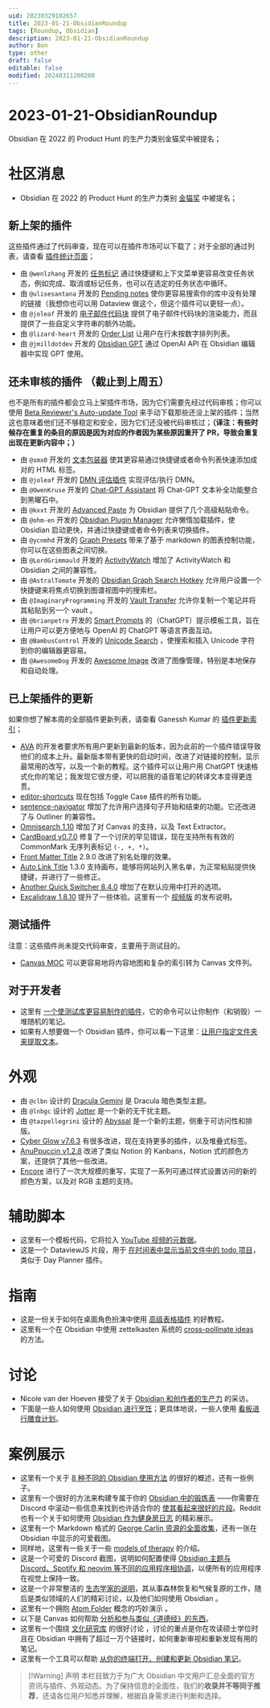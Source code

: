 ```yaml
---
uid: 20230329102657
title: 2023-01-21-ObsidianRoundup
tags: [Roundup, Obsidian]
description: 2023-01-21-ObsidianRoundup
author: Bon
type: other
draft: false
editable: false
modified: 20240311200208
---
```


# 2023-01-21-ObsidianRoundup

Obsidian 在 2022 的 Product Hunt 的生产力类别金猫奖中被提名；

# 社区消息

- Obsidian 在 2022 的 Product Hunt 的生产力类别 [金猫奖](https://www.producthunt.com/golden-kitty-awards/productivity) 中被提名；

## 新上架的插件

这些插件通过了代码审查，现在可以在插件市场可以下载了；对于全部的通过列表，请查看 [插件统计页面](https://obsidian-plugin-stats.vercel.app/new)；

- 由 `@wenlzhang` 开发的 [任务标记](https://github.com/wenlzhang/obsidian-task-marker) 通过快捷键和上下文菜单更容易改变任务状态，例如完成、取消或标记任务，也可以在选定的任务状态中循环。
- 由 `@ulisesantana` 开发的 [Pending notes](https://github.com/ulisesantana/obsidian-pending-notes) 使你更容易搜索你的库中没有处理的链接（我想你也可以用 Dataview 做这个，但这个插件可以更轻一点）。
- 由 `@joleaf` 开发的 [电子邮件代码块](https://github.com/joleaf/obsidian-email-block-plugin) 提供了电子邮件代码块的渲染能力，而且提供了一些自定义字符串的额外功能。
- 由 `@lizard-heart` 开发的 [Order List](https://github.com/lizard-heart/obsidian-order-list-plugin) 让用户在行末按数字排列列表。
- 由 `@jmilldotdev` 开发的 [Obsidian GPT](https://github.com/jmilldotdev/obsidian-gpt) 通过 OpenAI API 在 Obsidian 编辑器中实现 GPT 使用。

## 还未审核的插件 （截止到上周五）

也不是所有的插件都会立马上架插件市场，因为它们需要先经过代码审核；你可以使用 [Beta Reviewer's Auto-update Tool](https://github.com/TfTHacker/obsidian42-brat) 来手动下载那些还没上架的插件；当然这也意味着他们还不够稳定和安全，因为它们还没被代码审核过；**（译注：有些时候存在重复的条目的原因是因为对应的作者因为某些原因重开了 PR，导致会重复出现在更新内容中；）**

- 由 `@smx0` 开发的 [文本包装器](https://github.com/smx0/obs-text-wrapper) 使其更容易通过快捷键或者命令列表快速添加成对的 HTML 标签。
- 由 `@joleaf` 开发的 [DMN 评估插件](https://github.com/joleaf/obsidian-dmn-eval-plugin) 实现评估/执行 DMN。
- 由 `@OwenKruse` 开发的 [Chat-GPT Assistant](https://github.com/owenkruse/gpt-helper) 将 Chat-GPT 文本补全功能整合到黑曜石中。
- 由 `@kxxt` 开发的 [Advanced Paste](https://github.com/kxxt/obsidian-advanced-paste) 为 Obsidian 提供了几个高级粘贴命令。
- 由 `@ohm-en` 开发的 [Obsidian Plugin Manager](https://github.com/ohm-en/obsidian-plugin-manager) 允许懒惰加载插件，使 Obsidian 启动更快，并通过快捷键或者命令列表来切换插件。
- 由 `@ycnmhd` 开发的 [Graph Presets](https://github.com/ycnmhd/obsidian-graph-presets) 带来了基于 markdown 的图表控制功能，你可以在这些图表之间切换。
- 由 `@LordGrimmauld` 开发的 [ActivityWatch](https://github.com/LordGrimmauld/aw-watcher-obsidian) 增加了 ActivityWatch 和 Obsidian 之间的兼容性。
- 由 `@AstralTomate` 开发的 [Obsidian Graph Search Hotkey](https://github.com/AstralTomate/obsidian-graph-search-hotkey) 允许用户设置一个快捷键来将焦点切换到图谱视图中的搜索栏。
- 由 `@ImaginaryProgramming` 开发的 [Vault Transfer](https://github.com/ImaginaryProgramming/obsidian-vault-transfer) 允许你复制一个笔记并将其粘贴到另一个 vault 。
- 由 `@brianpetro` 开发的 [Smart Prompts](https://github.com/brianpetro/obsidian-smart-prompts) 的（ChatGPT）提示模板工具，旨在让用户可以更方便地与 OpenAI 的 ChatGPT 等语言界面互动。
- 由 `@BambusControl` 开发的 [Unicode Search](https://github.com/BambusControl/obsidian-unicode-search) ，使搜索和插入 Unicode 字符到你的编辑器更容易。
- 由 `@AwesomeDog` 开发的 [Awesome Image](https://github.com/AwesomeDog/obsidian-awesome-image) 改进了图像管理，特别是本地保存和自动处理。

## 已上架插件的更新

如果你想了解本周的全部插件更新列表，请查看 Ganessh Kumar 的 [插件更新索引](https://obsidian-plugin-stats.vercel.app/updates)；

- [AVA](https://github.com/louis030195/obsidian-ava) 的开发者要求所有用户更新到最新的版本，因为此前的一个插件错误导致他们的成本上升。最新版本带有更快的启动时间，改进了对链接的控制，显示最常用的改写，以及一个新的教程。这个插件可以让用户用 ChatGPT 快速格式化你的笔记；我发现它很方便，可以把我的语音笔记的转译文本变得更连贯。
- [editor-shortcuts](https://github.com/timhor/obsidian-editor-shortcuts/releases) 现在包括 Toggle Case 插件的所有功能。
- [sentence-navigator](https://github.com/timhor/obsidian-sentence-navigator/releases) 增加了允许用户选择句子开始和结束的功能。它还改进了与 Outliner 的兼容性。
- [Omnisearch 1.10](https://github.com/scambier/obsidian-omnisearch/releases/tag/1.10.0) 增加了对 Canvas 的支持，以及 Text Extractor。
- [CardBoard v0.7.0](https://github.com/roovo/obsidian-card-board/releases/tag/0.7.0) 修复了一个讨厌的罕见错误，现在支持所有有效的 CommonMark 无序列表标记 `(-, +, *)`。
- [Front Matter Title](https://github.com/Snezhig/obsidian-front-matter-title/tree/2.9.0) 2.9.0 改进了别名处理的效果。
- [Auto Link Title](https://github.com/zolrath/obsidian-auto-link-title/releases/tag/1.3.0) 1.3.0 支持画布，能够将网站列入黑名单，为正常粘贴提供快捷键，并进行了一些修正。
- [Another Quick Switcher 8.4.0](https://github.com/tadashi-aikawa/obsidian-another-quick-switcher/releases/tag/8.4.0) 增加了在默认应用中打开的选项。
- [Excalidraw 1.8.10](https://github.com/zsviczian/obsidian-excalidraw-plugin/releases/tag/1.8.10) 提升了一些体验。这里有一个 [视频版](https://www.youtube.com/watch?v=wTtaXmRJ7wg) 的发布说明。

## 测试插件

注意：这些插件尚未提交代码审查，主要用于测试目的。

- [Canvas MOC](https://github.com/Feel-ix-343/obsidian-canvas-moc) 可以更容易地将内容地图和复杂的索引转为 Canvas 文件列。

## 对于开发者

- 这里有 [一个使测试库更容易制作的插件](https://github.com/pedersen/obsidian-testing-vault)，它的命令可以让你制作（和销毁）一堆随机的笔记。
- 如果有人想要做一个 Obsidian 插件，你可以看一下这里：[让用户指定文件夹来提取文本](https://github.com/scambier/obsidian-text-extractor/issues/3)。

# 外观

- 由 `@clbn` 设计的 [Dracula Gemini](https://github.com/clbn/dracula-gemini) 是 Dracula 暗色类型主题。
- 由 `@lnbgc` 设计的 [Jotter](https://github.com/lnbgc/obsidian-jotter) 是一个新的无干扰主题。
- 由 `@tazpellegrini` 设计的 [Abyssal](https://github.com/tazpellegrini/abyssalobsidian) 是一个新的主题，侧重于可访问性和排版。
- [Cyber Glow v7.6.3](https://github.com/ArtexJay/Obsidian-CyberGlow) 有很多改进，现在支持更多的插件，以及堆叠式标签。
- [AnuPpuccin v1.2.8](https://github.com/AnubisNekhet/AnuPpuccin/releases/tag/v1.2.8) 改进了类似 Notion 的 Kanbans，Notion 式的颜色方案，还提供了其他一些改进。
- [Encore](https://github.com/Maldonacho/obsidian-encore-theme) 进行了一次大规模的重写，实现了一系列可通过样式设置访问的新的颜色方案，以及对 RGB 主题的支持。

# 辅助脚本

- 这里有一个模板代码，它将拉入 [YouTube 视频的元数据](https://discord.com/channels/686053708261228577/875720842443649045/1063963964700102696)。
- 这是一个 DataviewJS 片段，用于 [在时间表中显示当前文件中的 todo 项目](https://www.reddit.com/r/ObsidianMD/comments/10ded5s/ive_made_a_quick_snippet_in_dataviewjs_to_show/)，类似于 Day Planner 插件。

# 指南

- 这是一份关于如何在桌面角色扮演中使用 [高级表格插件](https://www.patreon.com/posts/obsidian-working-77265860?utm_content=join_link) 的好教程。
- 这里有一个在 Obsidian 中使用 zettelkasten 系统的 [cross-pollinate ideas](https://twitter.com/kinginmotion/status/1614971744334258179) 的方法。

# 讨论

- Nicole van der Hoeven 接受了关于 [ Obsidian 和创作者的生产力](https://www.youtube.com/watch?v=K7cbhuJ3Beo) 的采访。
- 下面是一些人如何使用 [Obsidian 进行烹饪](https://www.reddit.com/r/ObsidianMD/comments/10befcz/anyone_ever_use_obsidian_for_cooking/)；更具体地说，一些人使用 [看板进行膳食计划](https://twitter.com/MartineGuernsey/status/1616479269453979648)。

# 案例展示

- 这里有一个关于 [8 种不同的 Obsidian 使用方法](https://twitter.com/Siv_uk/status/1615998071560704003) 的很好的概述，还有一些例子。
- 这里有一个很好的方法来构建专属于你的 [ Obsidian 中的锻炼表](https://discord.com/channels/686053708261228577/744933215063638183/1062474328131764315) ——你需要在 Discord 中滚动一些信息来找到也许适合你的 [使其看起来很好的片段](https://discord.com/channels/686053708261228577/744933215063638183/1062464434280341616)。Reddit 也有一个关于如何使用 [Obsidian 作为健身房日志](https://www.reddit.com/r/ObsidianMD/comments/10fk6dp/obsidian_as_a_gym_log/) 的精彩展示。
- 这里有一个 Markdown 格式的 [George Carlin 资源的全面收集](https://discord.com/channels/686053708261228577/744933215063638183/1062006070781952070)，还有一张在 Obsidian 中显示的可爱截图。
- 同样地，这里有一些关于一些 [models of therapy](https://discord.com/channels/686053708261228577/744933215063638183/1062261596681932910) 的介绍。
- 这是一个可爱的 Discord 截图，说明如何配置使得 [ Obsidian 主题与 Discord、Spotify 和 neovim 等不同的应用程序相协调](https://discord.com/channels/686053708261228577/744933215063638183/1062480922932428890)，以便所有的应用程序在视觉上保持一致。
- 这是一个非常整洁的 [生态学家的说明](https://discord.com/channels/686053708261228577/744933215063638183/1062909677710618734)，其从事森林恢复和气候复原的工作，随后是类似领域的人们的精彩讨论，以及他们如何使用 Obsidian 。
- 这里有一个拥抱 [Atom Folder](https://discord.com/channels/686053708261228577/710585052769157141/1065995831171371028) 概念的巧妙演示 。
- 以下是 Canvas 如何帮助 [分析和参与类似《道德经》的东西](https://twitter.com/ungatedcreative/status/1614653925239705600?s=20&t=w4QOO4E929cxrZmeR_xq-A)。
- 这里有一个围绕 [文化研究库](https://www.reddit.com/r/ObsidianMD/comments/10fjyo6/my_masters_degree_started_in_october_and_i_just/) 的很好讨论 ，讨论的重点是你在攻读硕士学位时且在 Obsidian 中拥有了超过一万个链接时，如何重新审视和重新发现有用的笔记。
- 这里有一个工具可以帮助 [从你的终端打开、创建和更新 Obsidian 笔记](https://github.com/Yakitrak/obsidian-cli)。

> [!Warning] 声明
> 本栏目致力于为广大 Obsidian 中文用户汇总全面的官方资讯与插件、外观动态。为了保持信息的全面性，我们的**收录并不等同于推荐**，还请各位用户知悉并理解，根据自身需求进行判断和选择。

